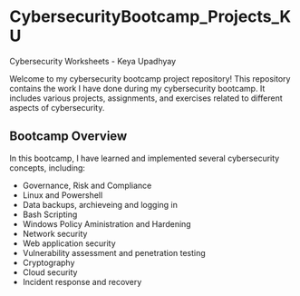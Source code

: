 # CybersecurityBootcamp_Projects_KU
Cybersecurity Worksheets - Keya Upadhyay

Welcome to my cybersecurity bootcamp project repository! This repository contains the work I have done during my cybersecurity bootcamp. It includes various projects, assignments, and exercises related to different aspects of cybersecurity.

## Bootcamp Overview

In this bootcamp, I have learned and implemented several cybersecurity concepts, including:

- Governance, Risk and Compliance
- Linux and Powershell
- Data backups, archieveing and logging in
- Bash Scripting
- Windows Policy Aministration and Hardening
- Network security
- Web application security
- Vulnerability assessment and penetration testing
- Cryptography
- Cloud security
- Incident response and recovery

